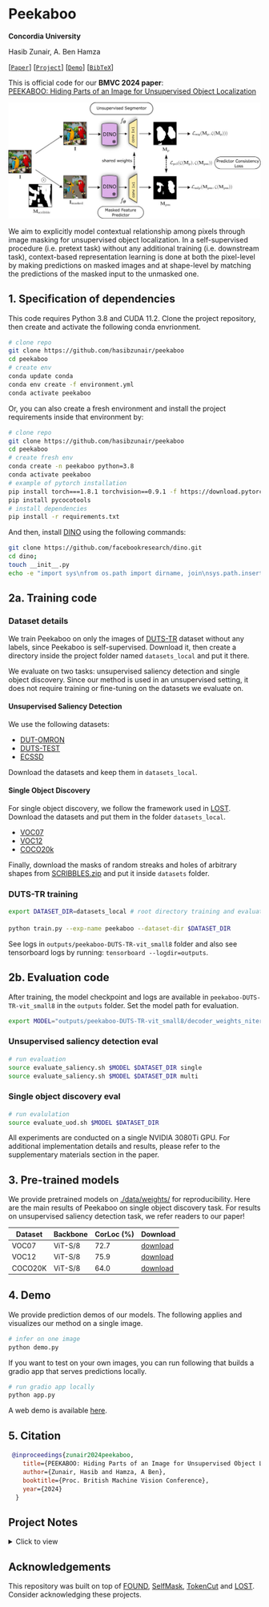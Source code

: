# Peekaboo

**Concordia University**

Hasib Zunair, A. Ben Hamza

[[`Paper`](https://arxiv.org/abs/2407.17628)] [[`Project`](https://hasibzunair.github.io/peekaboo/)] [[`Demo`](#4-demo)] [[`BibTeX`](#5-citation)]

This is official code for our **BMVC 2024 paper**:<br>
[PEEKABOO: Hiding Parts of an Image for Unsupervised Object Localization](Link)
<br>

![MSL Design](./media/figure.jpg)

We aim to explicitly model contextual relationship among pixels through image masking for unsupervised object localization. In a self-supervised procedure (i.e. pretext task) without any additional training (i.e. downstream task), context-based representation learning is done at both the pixel-level by making predictions on masked images and at shape-level by matching the predictions of the masked input to the unmasked one.

## 1. Specification of dependencies

This code requires Python 3.8 and CUDA 11.2. Clone the project repository, then create and activate the following conda envrionment.

```bash
# clone repo
git clone https://github.com/hasibzunair/peekaboo
cd peekaboo
# create env
conda update conda
conda env create -f environment.yml
conda activate peekaboo
```

Or, you can also create a fresh environment and install the project requirements inside that environment by:

```bash
# clone repo
git clone https://github.com/hasibzunair/peekaboo
cd peekaboo
# create fresh env
conda create -n peekaboo python=3.8     
conda activate peekaboo
# example of pytorch installation
pip install torch===1.8.1 torchvision==0.9.1 -f https://download.pytorch.org/whl/torch_stable.html
pip install pycocotools
# install dependencies
pip install -r requirements.txt
```

And then, install [DINO](https://arxiv.org/pdf/2104.14294.pdf) using the following commands:

```bash
git clone https://github.com/facebookresearch/dino.git
cd dino; 
touch __init__.py
echo -e "import sys\nfrom os.path import dirname, join\nsys.path.insert(0, join(dirname(__file__), '.'))" >> __init__.py; cd ../;
```

## 2a. Training code

### Dataset details

We train Peekaboo on only the images of [DUTS-TR](http://saliencydetection.net/duts/) dataset without any labels, since Peekaboo is self-supervised. Download it, then create a directory inside the project folder named `datasets_local` and put it there.

We evaluate on two tasks: unsupervised saliency detection and single object discovery. Since our method is used in an unsupervised setting, it does not require training or fine-tuning on the datasets we evaluate on.

#### Unsupervised Saliency Detection

We use the following datasets:

- [DUT-OMRON](http://saliencydetection.net/dut-omron/)
- [DUTS-TEST](http://saliencydetection.net/duts/)
- [ECSSD](https://www.cse.cuhk.edu.hk/leojia/projects/hsaliency/dataset.html)

Download the datasets and keep them in `datasets_local`.

#### Single Object Discovery

For single object discovery, we follow the framework used in [LOST](https://github.com/valeoai/LOST). Download the datasets and put them in the folder `datasets_local`.

- [VOC07](http://host.robots.ox.ac.uk/pascal/VOC/)
- [VOC12](http://host.robots.ox.ac.uk/pascal/VOC/)
- [COCO20k](https://cocodataset.org/#home)

Finally, download the masks of random streaks and holes of arbitrary shapes from [SCRIBBLES.zip](https://github.com/hasibzunair/masksup-segmentation/releases/download/v1.0/SCRIBBLES.zip) and put it inside `datasets` folder.

### DUTS-TR training

```bash
export DATASET_DIR=datasets_local # root directory training and evaluation datasets

python train.py --exp-name peekaboo --dataset-dir $DATASET_DIR
```

See logs in `outputs/peekaboo-DUTS-TR-vit_small8` folder and also see tensorboard logs by running: `tensorboard --logdir=outputs`.

## 2b. Evaluation code

After training, the model checkpoint and logs are available in `peekaboo-DUTS-TR-vit_small8` in the `outputs` folder. Set the model path for evaluation.

```bash
export MODEL="outputs/peekaboo-DUTS-TR-vit_small8/decoder_weights_niter500.pt"
```

### Unsupervised saliency detection eval

```bash
# run evaluation
source evaluate_saliency.sh $MODEL $DATASET_DIR single
source evaluate_saliency.sh $MODEL $DATASET_DIR multi
```

### Single object discovery eval

```bash
# run evalulation
source evaluate_uod.sh $MODEL $DATASET_DIR
```

All experiments are conducted on a single NVIDIA 3080Ti GPU. For additional implementation details and results, please refer to the supplementary materials section in the paper.

## 3. Pre-trained models

We provide pretrained models on [./data/weights/](./data/weights/) for reproducibility. Here are the main results of Peekaboo on single object discovery task. For results on unsupervised saliency detection task, we refer readers to our paper!

|Dataset      | Backbone  |   CorLoc (%)  |   Download   |
|  ---------- | -------   |  ------ |  --------   |
| VOC07 | ViT-S/8  | 72.7 | [download](./data/weights/peekaboo_decoder_weights_niter500.pt) |
| VOC12 | ViT-S/8 | 75.9 | [download](./data/weights/peekaboo_decoder_weights_niter500.pt) |
| COCO20K | ViT-S/8 | 64.0 | [download](./data/weights/peekaboo_decoder_weights_niter500.pt) |

## 4. Demo

We provide prediction demos of our models. The following applies and visualizes our method on a single image.

```bash
# infer on one image
python demo.py
```

If you want to test on your own images, you can run following that builds a gradio app that serves predictions locally.
```bash
# run gradio app locally
python app.py
```

A web demo is available [here](https://huggingface.co/spaces/hasibzunair/peekaboo-demo).

## 5. Citation

```bibtex
 @inproceedings{zunair2024peekaboo,
    title={PEEKABOO: Hiding Parts of an Image for Unsupervised Object Localization},
    author={Zunair, Hasib and Hamza, A Ben},
    booktitle={Proc. British Machine Vision Conference},
    year={2024}
  }
```

## Project Notes

<details><summary>Click to view</summary>
<br>

**[Mar 18, 2024]** Infer on image folders.

```python
# infer on folder of images
python visualize_outputs.py --model-weights outputs/msl_a1.5_b1_g1_reg4-MSL-DUTS-TR-vit_small8/decoder_weights_niter500.pt --img-folder ./datasets_local/DUTS-TR/DUTS-TR-Image/ --output-dir outputs/visualizations/msl_masks
```

**[Nov 10, 2023]** Reproduced FOUND results.

**[Nov 10, 2023]** Added project notes section.

</details>

## Acknowledgements

This repository was built on top of [FOUND](https://github.com/valeoai/FOUND), [SelfMask](https://github.com/NoelShin/selfmask), [TokenCut](https://github.com/YangtaoWANG95/TokenCut) and [LOST](https://github.com/valeoai/LOST). Consider acknowledging these projects.
